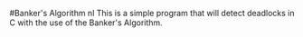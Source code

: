 #Banker's Algorithm nl
This is a simple  program that will detect deadlocks in C with the use of the Banker's Algorithm.
